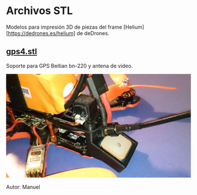 # Archivos STL

Modelos para impresión 3D de piezas del frame [Helium][https://dedrones.es/helium] de deDrones.

## [gps4.stl](gps4.stl)

Soporte para GPS Beitian bn-220 y antena de video.

![](images/gps4.png)

Autor: Manuel

